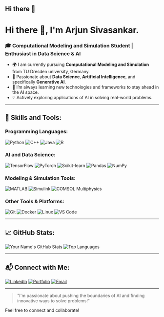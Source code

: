 ## Hi there 👋

<!--
**Arjun-Sivasankar/Arjun-Sivasankar** is a ✨ _special_ ✨ repository because its `README.md` (this file) appears on your GitHub profile.

Here are some ideas to get you started:

- 🔭 I’m currently working on ...
- 🌱 I’m currently learning ...
- 👯 I’m looking to collaborate on ...
- 🤔 I’m looking for help with ...
- 💬 Ask me about ...
- 📫 How to reach me: ...
- 😄 Pronouns: ...
- ⚡ Fun fact: ...
-->

# Hi there 👋, I'm Arjun Sivasankar. 

### 🎓 Computational Modeling and Simulation Student | Enthusiast in Data Science & AI

- 🌍 I am currently pursuing **Computational Modeling and Simulation** from TU Dresden university, Germany.
- 🤖 Passionate about **Data Science**, **Artificial Intelligence**, and specifically **Generative AI**.
- 🌱 I’m always learning new technologies and frameworks to stay ahead in the AI space.
- 💡 Actively exploring applications of AI in solving real-world problems.

---

## 🚀 Skills and Tools:

### Programming Languages:
![Python](https://img.shields.io/badge/Python-3776AB?style=flat-square&logo=python&logoColor=white)
![C++](https://img.shields.io/badge/C++-00599C?style=flat-square&logo=cplusplus&logoColor=white)
![Java](https://img.shields.io/badge/Java-007396?style=flat-square&logo=java&logoColor=white)
![R](https://img.shields.io/badge/R-276DC3?style=flat-square&logo=r&logoColor=white)

### AI and Data Science:
![TensorFlow](https://img.shields.io/badge/TensorFlow-FF6F00?style=flat-square&logo=tensorflow&logoColor=white)
![PyTorch](https://img.shields.io/badge/PyTorch-EE4C2C?style=flat-square&logo=pytorch&logoColor=white)
![Scikit-learn](https://img.shields.io/badge/Scikit--learn-F7931E?style=flat-square&logo=scikit-learn&logoColor=white)
![Pandas](https://img.shields.io/badge/Pandas-150458?style=flat-square&logo=pandas&logoColor=white)
![NumPy](https://img.shields.io/badge/NumPy-013243?style=flat-square&logo=numpy&logoColor=white)

### Modeling & Simulation Tools:
![MATLAB](https://img.shields.io/badge/MATLAB-0076A8?style=flat-square&logo=mathworks&logoColor=white)
![Simulink](https://img.shields.io/badge/Simulink-0076A8?style=flat-square&logo=mathworks&logoColor=white)
![COMSOL Multiphysics](https://img.shields.io/badge/COMSOL%20Multiphysics-00539F?style=flat-square&logo=comsol&logoColor=white)

### Other Tools & Platforms:
![Git](https://img.shields.io/badge/Git-F05032?style=flat-square&logo=git&logoColor=white)
![Docker](https://img.shields.io/badge/Docker-2496ED?style=flat-square&logo=docker&logoColor=white)
![Linux](https://img.shields.io/badge/Linux-FCC624?style=flat-square&logo=linux&logoColor=black)
![VS Code](https://img.shields.io/badge/VS%20Code-007ACC?style=flat-square&logo=visual-studio-code&logoColor=white)

---

## 📈 GitHub Stats:
![Your Name's GitHub Stats](https://github-readme-stats.vercel.app/api?username=your-username&show_icons=true&hide=prs&count_private=true&theme=radical)
![Top Languages](https://github-readme-stats.vercel.app/api/top-langs/?username=your-username&layout=compact&theme=radical)

---

## 📬 Connect with Me:
[![LinkedIn](https://img.shields.io/badge/LinkedIn-%230077B5.svg?style=flat-square&logo=linkedin&logoColor=white)]([https://www.linkedin.com/in/your-linkedin-profile](https://www.linkedin.com/in/arjun-sivasankar-381380155/))
[![Portfolio](https://img.shields.io/badge/Portfolio-%23000000.svg?style=flat-square&logo=firefox&logoColor=white)](https://arjun-sivasankar.github.io/ArjunSivasankar.github.io/)
[![Email](https://img.shields.io/badge/Email-D14836?style=flat-square&logo=gmail&logoColor=white)](mailto:arjun.sivasankar@gmail.com)

---

> "I'm passionate about pushing the boundaries of AI and finding innovative ways to solve problems!"

Feel free to connect and collaborate!
